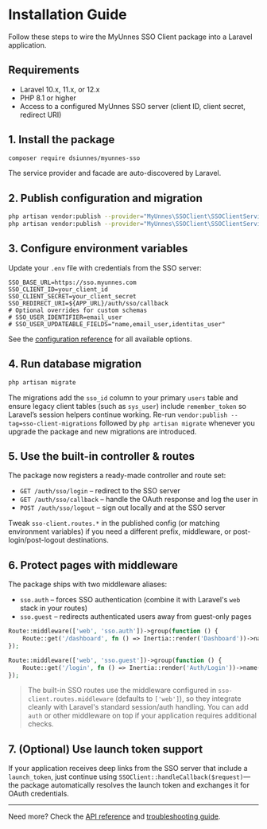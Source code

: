 # Installation Guide

Follow these steps to wire the MyUnnes SSO Client package into a Laravel application.

## Requirements

- Laravel 10.x, 11.x, or 12.x
- PHP 8.1 or higher
- Access to a configured MyUnnes SSO server (client ID, client secret, redirect URI)

## 1. Install the package

```bash
composer require dsiunnes/myunnes-sso
```

The service provider and facade are auto-discovered by Laravel.

## 2. Publish configuration and migration

```bash
php artisan vendor:publish --provider="MyUnnes\SSOClient\SSOClientServiceProvider" --tag=sso-client-config
php artisan vendor:publish --provider="MyUnnes\SSOClient\SSOClientServiceProvider" --tag=sso-client-migrations
```

## 3. Configure environment variables

Update your `.env` file with credentials from the SSO server:

```env
SSO_BASE_URL=https://sso.myunnes.com
SSO_CLIENT_ID=your_client_id
SSO_CLIENT_SECRET=your_client_secret
SSO_REDIRECT_URI=${APP_URL}/auth/sso/callback
# Optional overrides for custom schemas
# SSO_USER_IDENTIFIER=email_user
# SSO_USER_UPDATEABLE_FIELDS="name,email_user,identitas_user"
```

See the [configuration reference](configuration.md) for all available options.

## 4. Run database migration

```bash
php artisan migrate
```

The migrations add the `sso_id` column to your primary `users` table and ensure legacy client tables (such as `sys_user`) include `remember_token` so Laravel’s session helpers continue working. Re-run `vendor:publish --tag=sso-client-migrations` followed by `php artisan migrate` whenever you upgrade the package and new migrations are introduced.

## 5. Use the built-in controller & routes

The package now registers a ready-made controller and route set:

- `GET /auth/sso/login` – redirect to the SSO server
- `GET /auth/sso/callback` – handle the OAuth response and log the user in
- `POST /auth/sso/logout` – sign out locally and at the SSO server

Tweak `sso-client.routes.*` in the published config (or matching environment variables) if you need a different prefix, middleware, or post-login/post-logout destinations.

## 6. Protect pages with middleware

The package ships with two middleware aliases:

- `sso.auth` – forces SSO authentication (combine it with Laravel's `web` stack in your routes)
- `sso.guest` – redirects authenticated users away from guest-only pages

```php
Route::middleware(['web', 'sso.auth'])->group(function () {
    Route::get('/dashboard', fn () => Inertia::render('Dashboard'))->name('dashboard');
});

Route::middleware(['web', 'sso.guest'])->group(function () {
    Route::get('/login', fn () => Inertia::render('Auth/Login'))->name('login');
});
```

> The built-in SSO routes use the middleware configured in `sso-client.routes.middleware` (defaults to `['web']`), so they integrate cleanly with Laravel's standard session/auth handling. You can add `auth` or other middleware on top if your application requires additional checks.

## 7. (Optional) Use launch token support

If your application receives deep links from the SSO server that include a `launch_token`, just continue using `SSOClient::handleCallback($request)`—the package automatically resolves the launch token and exchanges it for OAuth credentials.

---

Need more? Check the [API reference](api.md) and [troubleshooting guide](troubleshooting.md).
